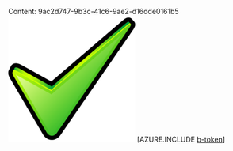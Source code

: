 Content: 9ac2d747-9b3c-41c6-9ae2-d16dde0161b5![image](35e6df66-08fa-4f03-b082-9e1fd04fb55e.png)
[AZURE.INCLUDE [b-token](89e2e58c-e3ce-4e6f-ad2e-b6d340ce920d.md)]
